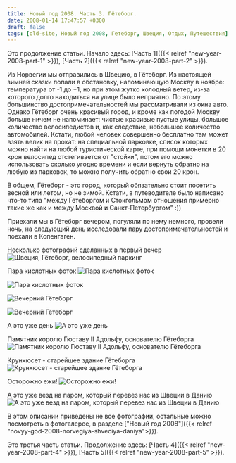 ```yaml
---
title: Новый год 2008. Часть 3. Гётеборг.
date: 2008-01-14 17:47:57 +0300
draft: false
tags: [old-site, Новый год 2008, Гетеборг, Швеция, Отдых, Путешествия]
---
```

Это продолжение статьи. Начало здесь: [Часть 1]({{< relref "new-year-2008-part-1" >}}), [Часть 2]({{< relref "new-year-2008-part-2" >}}).

Из Норвегии мы отправились в Швецию, в Гётеборг. Из настоящей зимней сказки попали в обстановку, напоминающую Москву в ноябре: температура от -1 до +1, но при этом жутко холодный ветер, из-за которого долго находиться на улице было неприятно. По этому большинство достопримечательностей мы рассматривали из окна авто. Однако Гётеборг очень красивый город, и кроме как погодой Москву больше ничем не напоминает: чистые красивые пустые улицы, большое количество велосипедистов и, как следствие, небольшое количество автомобилей. Кстати, любой человек совершенно бесплатно там может взять велик на прокат: на специальной парковке, список которых можно найти на любой туристической карте, при помощи монетки в 20 крон велосипед отстегивается от "стойки", потом его можно использовать сколько угодно времени и если вернуть обратно на любую из парковок, то можно получить обратно свои 20 крон.

В общем, Гётеборг - это город, который обязательно стоит посетить весной или летом, но не зимой. Кстати, в путеводителе было написано что-то типа "между Гётеборгом и Стокгольмом отношения примерно такие же как и между Москвой и Санкт-Петербургом" :))
<!--more-->
Приехали мы в Гётеборг вечером, погуляли по нему немного, провели ночь, на следующий день исследовали пару достопримечательностей и поехали в Копенгаген.

Несколько фотографий сделанных в первый вечер
![Швеция, Гётеборг, велосипедный паркинг](410.jpg)

Пара кислотных фоток
![Пара кислотных фоток](430.jpg)

![Пара кислотных фоток](440.jpg)

![Вечерний Гётеборг](450.jpg)

![Вечерний Гётеборг](460.jpg)

А это уже день
![А это уже день](470.jpg)

Памятник королю Гюставу II Адольфу, основателю Гётеборга
![Памятник королю Гюставу II Адольфу, основателю Гётеборга](480.jpg)

Крунхюсет - старейшее здание Гётеборга
![Крунхюсет - старейшее здание Гётеборга](490.jpg)

Осторожно ежи!
![Осторожно ежи!](500.jpg)

А это уже везд на паром, который перевез нас из Швеции в Данию
![А это уже везд на паром, который перевез нас из Швеции в Данию](530.jpg)

В этом описании приведены не все фотографии, остальные можно посмотреть в фотогалерее, в разделе ["Новый год 2008"]({{< relref "novyy-god-2008-norvegiya-shveciya-daniya">}}).

Это третья часть статьи. Продолжение здесь: [Часть 4]({{< relref "new-year-2008-part-4" >}}), [Часть 5]({{< relref "new-year-2008-part-5" >}}).